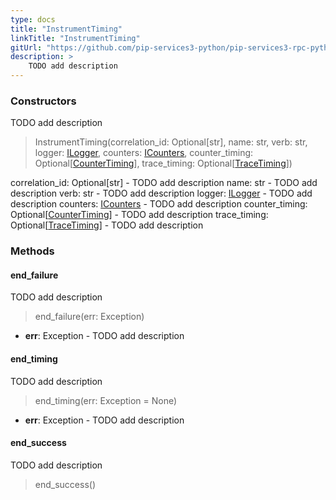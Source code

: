 ```yaml
---
type: docs
title: "InstrumentTiming"
linkTitle: "InstrumentTiming"
gitUrl: "https://github.com/pip-services3-python/pip-services3-rpc-python"
description: >
    TODO add description
---
```


### Constructors
TODO add description

> InstrumentTiming(correlation_id: Optional[str], name: str, verb: str, logger: [ILogger](../../../components/log/ilogger), counters: [ICounters](../../../components/count/icounters),
counter_timing: Optional[[CounterTiming](../../../components/count/counter_timing)], trace_timing: Optional[[TraceTiming](../../../components/trace/trace_timing)])

correlation_id: Optional[str] - TODO add description
name: str - TODO add description
verb: str - TODO add description
logger: [ILogger](../../../components/log/ilogger) - TODO add description
counters: [ICounters](../../../components/count/icounters) - TODO add description
counter_timing: Optional[[CounterTiming](../../../components/count/counter_timing)] - TODO add description
trace_timing: Optional[[TraceTiming](../../../components/trace/trace_timing)] - TODO add description


### Methods

#### end_failure
TODO add description

> end_failure(err: Exception)

- **err**: Exception - TODO add description


#### end_timing
TODO add description

> end_timing(err: Exception = None)

- **err**: Exception - TODO add description


#### end_success
TODO add description

> end_success()




